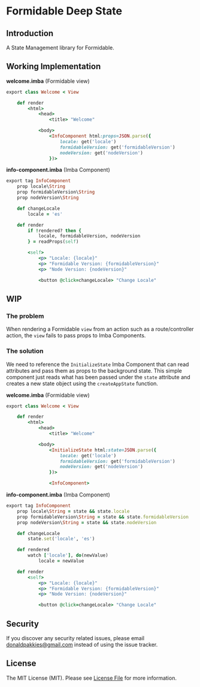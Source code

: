 # Formidable Deep State

## Introduction

A State Management library for Formidable.

Working Implementation
------

**welcome.imba** (Formidable view)

```ruby
export class Welcome < View

	def render
		<html>
			<head>
				<title> "Welcome"

			<body>
				<InfoComponent html:props=JSON.parse({
					locale: get('locale')
					formidableVersion: get('formidableVersion')
					nodeVersion: get('nodeVersion')
				})>
```

**info-component.imba** (Imba Component)

```ruby
export tag InfoComponent
	prop locale\String
	prop formidableVersion\String
	prop nodeVersion\String

	def changeLocale
		locale = 'es'

	def render
		if !rendered? then {
			locale, formidableVersion, nodeVersion
		} = readProps(self)

		<self>
			<p> "Locale: {locale}"
			<p> "Formidable Version: {formidableVersion}"
			<p> "Node Version: {nodeVersion}"

			<button @click=changeLocale> "Change Locale"
```

WIP
------

### The problem

When rendering a Formidable `view` from an action such as a route/controller action, the `view` fails to pass props to Imba Components.

### The solution

We need to reference the `InitializeState` Imba Component that can read attributes and pass them as props to the background state. This simple component just reads what has been passed under the `state` attribute and creates a new state object using the `createAppState` function.

**welcome.imba** (Formidable view)

```ruby
export class Welcome < View

	def render
		<html>
			<head>
				<title> "Welcome"

			<body>
				<InitializeState html:state=JSON.parse({
					locale: get('locale')
					formidableVersion: get('formidableVersion')
					nodeVersion: get('nodeVersion')
				})>

				<InfoComponent>
```

**info-component.imba** (Imba Component)
```ruby
export tag InfoComponent
	prop locale\String = state && state.locale
	prop formidableVersion\String = state && state.formidableVersion
	prop nodeVersion\String = state && state.nodeVersion

	def changeLocale
		state.set('locale', 'es')

	def rendered
		watch ['locale'], do(newValue)
			locale = newValue

	def render
		<self>
			<p> "Locale: {locale}"
			<p> "Formidable Version: {formidableVersion}"
			<p> "Node Version: {nodeVersion}"

			<button @click=changeLocale> "Change Locale"
```

Security
--------

If you discover any security related issues, please email donaldpakkies@gmail.com instead of using the issue tracker.

License
-------

The MIT License (MIT). Please see [License File](LICENSE) for more information.
